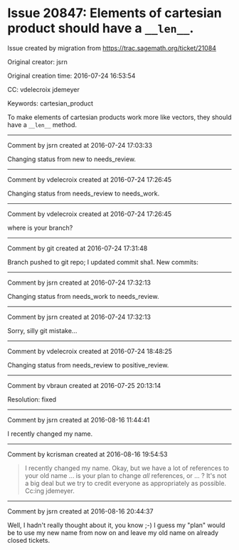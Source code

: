 # Issue 20847: Elements of cartesian product should have a `__len__`.

Issue created by migration from https://trac.sagemath.org/ticket/21084

Original creator: jsrn

Original creation time: 2016-07-24 16:53:54

CC:  vdelecroix jdemeyer

Keywords: cartesian_product

To make elements of cartesian products work more like vectors, they should have a `__len__` method.


---

Comment by jsrn created at 2016-07-24 17:03:33

Changing status from new to needs_review.


---

Comment by vdelecroix created at 2016-07-24 17:26:45

Changing status from needs_review to needs_work.


---

Comment by vdelecroix created at 2016-07-24 17:26:45

where is your branch?


---

Comment by git created at 2016-07-24 17:31:48

Branch pushed to git repo; I updated commit sha1. New commits:


---

Comment by jsrn created at 2016-07-24 17:32:13

Changing status from needs_work to needs_review.


---

Comment by jsrn created at 2016-07-24 17:32:13

Sorry, silly git mistake...


---

Comment by vdelecroix created at 2016-07-24 18:48:25

Changing status from needs_review to positive_review.


---

Comment by vbraun created at 2016-07-25 20:13:14

Resolution: fixed


---

Comment by jsrn created at 2016-08-16 11:44:41

I recently changed my name.


---

Comment by kcrisman created at 2016-08-16 19:54:53

> I recently changed my name.
Okay, but we have a lot of references to your old name ... is your plan to change _all_ references, or ... ?  It's not a big deal but we try to credit everyone as appropriately as possible.  Cc:ing jdemeyer.


---

Comment by jsrn created at 2016-08-16 20:44:37

Well, I hadn't really thought about it, you know ;-) I guess my "plan" would be to use my new name from now on and leave my old name on already closed tickets.
